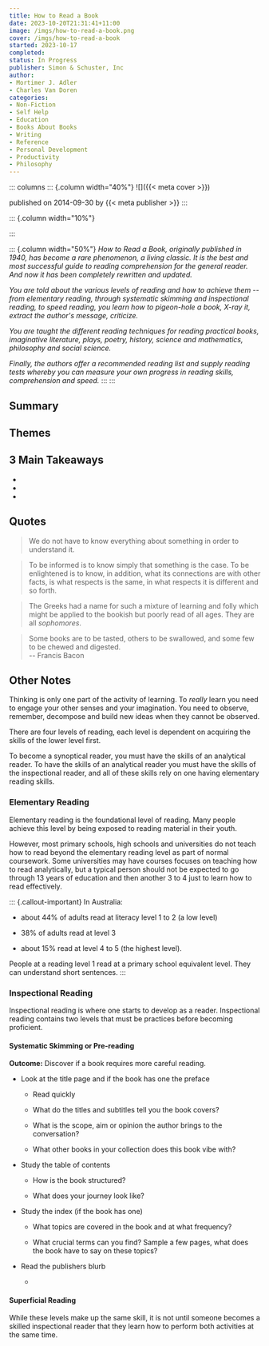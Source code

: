 ```yaml
---
title: How to Read a Book
date: 2023-10-20T21:31:41+11:00
image: /imgs/how-to-read-a-book.png
cover: /imgs/how-to-read-a-book
started: 2023-10-17
completed:
status: In Progress
publisher: Simon & Schuster, Inc
author:
- Mortimer J. Adler
- Charles Van Doren
categories:
- Non-Fiction
- Self Help
- Education
- Books About Books
- Writing
- Reference
- Personal Development
- Productivity
- Philosophy
---
```


::: columns
::: {.column width="40%"}
![]({{< meta cover >}})

published on 2014-09-30 by {{< meta publisher >}}
:::

::: {.column width="10%"}
<!-- empty column to create gap -->
:::

::: {.column width="50%"}
*How to Read a Book, originally published in 1940, has become a rare phenomenon, a living classic. It is the best and most successful guide to reading comprehension for the general reader. And now it has been completely rewritten and updated.*

*You are told about the various levels of reading and how to achieve them -- from elementary reading, through systematic skimming and inspectional reading, to speed reading, you learn how to pigeon-hole a book, X-ray it, extract the author's message, criticize.*

*You are taught the different reading techniques for reading practical books, imaginative literature, plays, poetry, history, science and mathematics, philosophy and social science.*

*Finally, the authors offer a recommended reading list and supply reading tests whereby you can measure your own progress in reading skills, comprehension and speed.*
:::
:::

## Summary

## Themes

## 3 Main Takeaways

-   

-   

-   

## Quotes

> We do not have to know everything about something in order to understand it.

> To be informed is to know simply that something is the case. To be enlightened is to know, in addition, what its connections are with other facts, is what respects is the same, in what respects it is different and so forth.

> The Greeks had a name for such a mixture of learning and folly which might be applied to the bookish but poorly read of all ages. They are all *sophomores*.

> Some books are to be tasted, others to be swallowed, and some few to be chewed and digested.\
> -- Francis Bacon

## Other Notes

Thinking is only one part of the activity of learning. To *really* learn you need to engage your other senses and your imagination. You need to observe, remember, decompose and build new ideas when they cannot be observed.

There are four levels of reading, each level is dependent on acquiring the skills of the lower level first.

To become a synoptical reader, you must have the skills of an analytical reader. To have the skills of an analytical reader you must have the skills of the inspectional reader, and all of these skills rely on one having elementary reading skills.

### Elementary Reading

Elementary reading is the foundational level of reading. Many people achieve this level by being exposed to reading material in their youth.

However, most primary schools, high schools and universities do not teach how to read beyond the elementary reading level as part of normal coursework. Some universities may have courses focuses on teaching how to read analytically, but a typical person should not be expected to go through 13 years of education and then another 3 to 4 just to learn how to read effectively.

::: {.callout-important}
In Australia:

-   about 44% of adults read at literacy level 1 to 2 (a low level)

-   38% of adults read at level 3

-   about 15% read at level 4 to 5 (the highest level).

People at a reading level 1 read at a primary school equivalent level. They can understand short sentences.
:::

### Inspectional Reading

Inspectional reading is where one starts to develop as a reader. Inspectional reading contains two levels that must be practices before becoming proficient.

#### Systematic Skimming or Pre-reading

**Outcome:** Discover if a book requires more careful reading.

-   Look at the title page and if the book has one the preface

    -   Read quickly

    -   What do the titles and subtitles tell you the book covers?

    -   What is the scope, aim or opinion the author brings to the conversation?

    -   What other books in your collection does this book vibe with?

-   Study the table of contents

    -   How is the book structured?

    -   What does your journey look like?

-   Study the index (if the book has one)

    -   What topics are covered in the book and at what frequency?

    -   What crucial terms can you find? Sample a few pages, what does the book have to say on these topics?

-   Read the publishers blurb

    -   

#### Superficial Reading

While these levels make up the same skill, it is not until someone becomes a skilled inspectional reader that they learn how to perform both activities at the same time.
